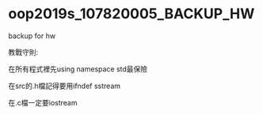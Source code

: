 # oop2019s_107820005_BACKUP_HW

backup for hw

教戰守則:

在所有程式裡先using namespace std最保險

在src的.h檔記得要用ifndef   sstream

在.c檔一定要iostream
